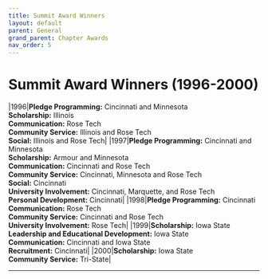 ```yaml
---
title: Summit Award Winners
layout: default
parent: General
grand_parent: Chapter Awards
nav_order: 5
---
```


# Summit Award Winners (1996-2000)

|1996|<b>Pledge Programming:</b> Cincinnati and Minnesota<br><b>Scholarship:</b> Illinois<br><b>Communication:</b> Rose Tech<br><b>Community Service:</b> Illinois and Rose Tech<br><b>Social:</b> Illinois and Rose Tech|
|1997|<b>Pledge Programming:</b> Cincinnati and Minnesota<br><b>Scholarship:</b> Armour and Minnesota<br><b>Communication:</b> Cincinnati and Rose Tech<br><b>Community Service:</b> Cincinnati, Minnesota and Rose Tech<br><b>Social:</b> Cincinnati<br><b>University Involvement:</b> Cincinnati, Marquette, and Rose Tech<br><b>Personal Development:</b> Cincinnati|
|1998|<b>Pledge Programming:</b> Cincinnati<br><b>Communication:</b> Rose Tech<br><b>Community Service:</b> Cincinnati and Rose Tech<br><b>University Involvement:</b> Rose Tech|
|1999|<b>Scholarship:</b> Iowa State<br><b>Leadership and Educational Development:</b> Iowa State<br><b>Communication:</b> Cincinnati and Iowa State<br><b>Recruitment:</b> Cincinnati|
|2000|<b>Scholarship:</b> Iowa State<br><b>Community Service:</b> Tri-State|

----